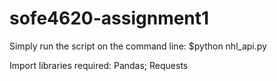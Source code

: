 # sofe4620-assignment1


Simply run the script on the command line:  $python nhl_api.py

Import libraries required:  Pandas; Requests

